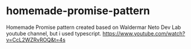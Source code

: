 # homemade-promise-pattern
Homemade Promise pattern created based on Waldermar Neto Dev Lab youtube channel, but i used typescript.
https://www.youtube.com/watch?v=CcL2WZRvROQ&t=4s
